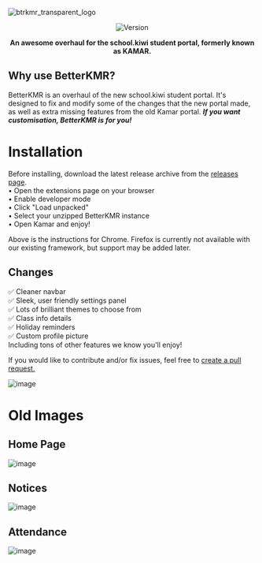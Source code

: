![btrkmr_transparent_logo](https://github.com/user-attachments/assets/2e12559e-427d-4a47-b3d0-b854b150e606)
<p align="center"><img src="https://img.shields.io/badge/Version-1.0.0-blue" alt="Version"></img></p>
<p align="center"><b>An awesome overhaul for the school.kiwi student portal, formerly known as KAMAR.</b></p>

## Why use BetterKMR?
BetterKMR is an overhaul of the new school.kiwi student portal. It's designed to fix and modify some of the changes that the new portal made, as well as extra missing features from the old Kamar portal. ***If you want customisation, BetterKMR is for you!***

# Installation
Before installing, download the latest release archive from the [releases page](https://github.com/Interlabs-Official/BetterKMR/releases).<br>
• Open the extensions page on your browser<br>
• Enable developer mode <br>
• Click "Load unpacked" <br>
• Select your unzipped BetterKMR instance <br>
• Open Kamar and enjoy! <br>

Above is the instructions for Chrome. Firefox is currently not available with our existing framework, but support may be added later.

## Changes
✅ Cleaner navbar<br>
✅ Sleek, user friendly settings panel<br>
✅ Lots of brilliant themes to choose from<br>
✅ Class info details<br>
✅ Holiday reminders<br>
✅ Custom profile picture<br>
Including tons of other features we know you'll enjoy!

If you would like to contribute and/or fix issues, feel free to [create a pull request.](https://github.com/Interlabs-Official/BetterKMR/pulls)

![image](https://github.com/user-attachments/assets/447d4f30-9ede-41f2-9bb2-816efcf34ade)

# Old Images

## Home Page
![image](https://github.com/user-attachments/assets/04b1dc85-331e-4edf-8828-0228ea0efe74)

## Notices
![image](https://github.com/user-attachments/assets/872fd1ad-3da9-4c97-8ce1-0bd7e5e4086a)

## Attendance
![image](https://github.com/user-attachments/assets/11e1acb7-7e55-41d7-bb03-60a9c5ad0a31)
